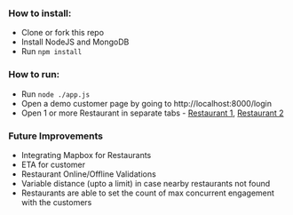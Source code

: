 ### How to install:
- Clone or fork this repo
- Install NodeJS and MongoDB
- Run `npm install`

### How to run:
- Run `node ./app.js`
- Open a demo customer page by going to http://localhost:8000/login
- Open 1 or more Restaurant in separate tabs - [Restaurant 1](http://localhost:8000/restaurant.html?userId=1), [Restaurant 2](http://localhost:8000/restaurant.html?userId=2)

### Future Improvements
- Integrating Mapbox for Restaurants
- ETA for customer
- Restaurant Online/Offline Validations
- Variable distance (upto a limit) in case nearby restaurants not found
- Restaurants are able to set the count of max concurrent engagement with the customers
